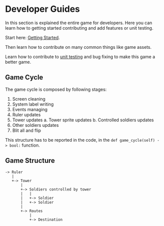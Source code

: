 # Developer Guides

In this section is explained the entire game for developers. Here you can learn how to getting started contributing and add features or unit testing.

Start here: [Getting Started](getting_started.md).

Then learn how to contribute on many common things like game assets.

Learn how to contribute to [unit testing](unit_testing.md) and bug fixing to make this game a better game.

## Game Cycle

The game cycle is composed by following stages:

1. Screen cleaning
2. System label writing
3. Events managing
4. Ruler updates
5. Tower updates
   a. Tower sprite updates
   b. Controlled soldiers updates
6. Other soldiers updates
7. Blit all and flip

This structure has to be reported in the code, in the `def game_cycle(self) -> bool:` function.

## Game Structure

```
-> Ruler
   |
   +-> Tower
       |
       +-> Soldiers controlled by tower
       |   |
       |   +-> Soldier
       |   +-> Soldier
       |
       +-> Routes
           |
           +-> Destination
```
